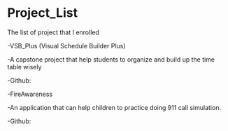 # Project_List
The list of project that I enrolled


-VSB_Plus (Visual Schedule Builder Plus)

-A capstone project that help students to organize and build up the time table wisely

-Github:


-FireAwareness

-An application that can help children to practice doing 911 call simulation.

-Github:
